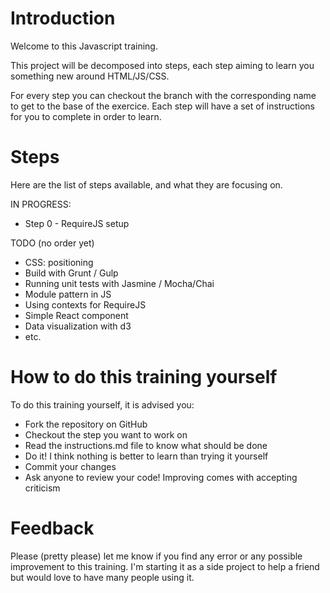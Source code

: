# Introduction

Welcome to this Javascript training.

This project will be decomposed into steps, each step aiming to learn you something new around HTML/JS/CSS.

For every step you can checkout the branch with the corresponding name to get to the base of the exercice. Each step will have a set of instructions for you to complete in order to learn.

# Steps

Here are the list of steps available, and what they are focusing on.

IN PROGRESS:
* Step 0 - RequireJS setup

TODO (no order yet)
* CSS: positioning
* Build with Grunt / Gulp
* Running unit tests with Jasmine / Mocha/Chai
* Module pattern in JS
* Using contexts for RequireJS
* Simple React component
* Data visualization with d3
* etc.


# How to do this training yourself

To do this training yourself, it is advised you:
- Fork the repository on GitHub
- Checkout the step you want to work on
- Read the instructions.md file to know what should be done
- Do it! I think nothing is better to learn than trying it yourself
- Commit your changes
- Ask anyone to review your code! Improving comes with accepting criticism

# Feedback

Please (pretty please) let me know if you find any error or any possible improvement to this training. I'm starting it as a side project to help a friend but would love to have many people using it.

